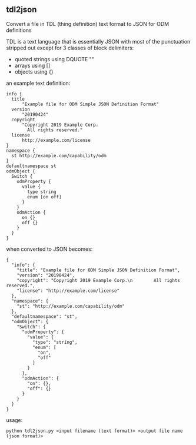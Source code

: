 ## tdl2json

Convert a file in TDL (thing definition) text format to JSON for ODM definitions

TDL is a text language that is essentially JSON with most of the punctuation stripped out except for 3 classes of block delimiters:

- quoted strings using DQUOTE ""
- arrays using []
- objects using {}

an example text definition:

```
info {
  title
      "Example file for ODM Simple JSON Definition Format"
  version
      "20190424"
  copyright
      "Copyright 2019 Example Corp.
        All rights reserved."
  license
      http://example.com/license
}
namespace {
  st http://example.com/capability/odm
}
defaultnamespace st
odmObject {
  Switch {
    odmProperty {
      value {
        type string
        enum [on off]
      }
    }
    odmAction {
      on {}
      off {}
    }
  }
}
```

when converted to JSON becomes:

```
{
  "info": {
    "title": "Example file for ODM Simple JSON Definition Format",
    "version": "20190424",
    "copyright": "Copyright 2019 Example Corp.\n        All rights reserved.",
    "license": "http://example.com/license"
  },
  "namespace": {
    "st": "http://example.com/capability/odm"
  },
  "defaultnamespace": "st",
  "odmObject": {
    "Switch": {
      "odmProperty": {
        "value": {
          "type": "string",
          "enum": [
            "on",
            "off"
          ]
        }
      },
      "odmAction": {
        "on": {},
        "off": {}
      }
    }
  }
}
```
usage:

```
python tdl2json.py <input filename (text format)> <output file name (json format)>
```

